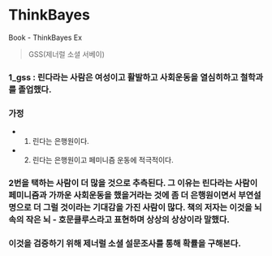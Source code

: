 # ThinkBayes
Book - ThinkBayes Ex

> GSS(제너럴 소셜 서베이)
### 1_gss : 린다라는 사람은 여성이고 활발하고 사회운동을 열심히하고 철학과를 졸업했다. 
### 가정
- 1. 린다는 은행원이다.
- 2. 린다는 은행원이고 페미니즘 운동에 적극적이다.

### 2번을 택하는 사람이 더 많을 것으로 추측된다. 그 이유는 린다라는 사람이 페미니즘과 가까운 사회운동을 했을거라는 것에 좀 더 은행원이면서 부연설명으로 더 그럴 것이라는 기대감을 가진 사람이 많다. 책의 저자는 이것을 뇌속의 작은 뇌 - 호문클루스라고 표현하며 상상의 상상이라 말했다.

### 이것을 검증하기 위해 제너럴 소셜 설문조사를 통해 확률을 구해본다.

